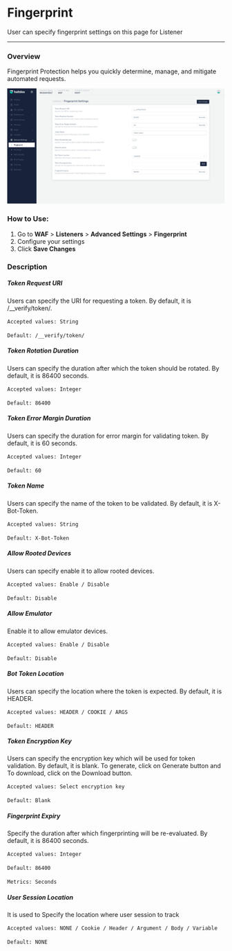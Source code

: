 #  Fingerprint 
User can specify fingerprint settings on this page for Listener

---

### Overview
Fingerprint Protection helps you quickly determine, manage, and mitigate automated requests. 

![fingerprint](/img/waf/v7/docs/fingerprint.png)

### How to Use:
1. Go to **WAF** > **Listeners** > **Advanced Settings** > **Fingerprint**
2. Configure your settings
3. Click **Save Changes**

### Description 

##### **Token Request URI**

Users can specify the URI for requesting a token. By default, it is /__verify/token/.

    Accepted values: String

    Default: /__verify/token/ 

##### **Token Rotation Duration**

Users can specify the duration after which the token should be rotated. By default, it is 86400 seconds.

    Accepted values: Integer

    Default: 86400

##### **Token Error Margin Duration**

Users can specify the duration for error margin for validating token. By default, it is 60 seconds.

    Accepted values: Integer

    Default: 60 

##### **Token Name**

Users can specify the name of the token to be validated. By default, it is X-Bot-Token.

    Accepted values: String

    Default: X-Bot-Token 

##### **Allow Rooted Devices**

Users can specify enable it to allow rooted devices.

    Accepted values: Enable / Disable

    Default: Disable 

##### **Allow Emulator**
Enable it to allow emulator devices.

    Accepted values: Enable / Disable

    Default: Disable 

##### **Bot Token Location**

Users can specify the location where the token is expected. By default, it is HEADER.

    Accepted values: HEADER / COOKIE / ARGS

    Default: HEADER 

##### **Token Encryption Key**

Users can specify the encryption key which will be used for token validation. By default, it is blank. To generate, click on Generate button and To download, click on the Download button.

    Accepted values: Select encryption key

    Default: Blank

##### **Fingerprint Expiry**

Specify the duration after which fingerprinting will be re-evaluated. By default, it is 86400 seconds.

    Accepted values: Integer

    Default: 86400

    Metrics: Seconds 

##### **User Session Location**

It is used to Specify the location where user session to track

    Accepted values: NONE / Cookie / Header / Argument / Body / Variable

    Default: NONE
